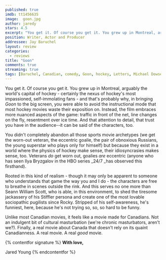 ```yaml
---
published: true
imdb: tt1456635
image:  goon.jpg
author: jaredy
stars: 4.5
excerpt: "You get it. Of course you get it. You grew up in Montreal, arguably the world&rsquo;s capital of hockey &ndash; certainly the nexus of hockey&rsquo;s most impassioned, self-immolating fans &ndash; and that&rsquo;s probably why, in bringing <em>Goon</em> to the big screen, you were able to avoid the instructional mode that most hockey movies waste their exposition on. Instead, the film embraces more nuanced aspects of the game: traffic in front of the net, line changes on the fly, resentment over ice time. And that attention to detail, that trust you have in the audience&mdash;it can be said of the characters, too."
position: Writer, Actor and Producer
addressee: Jay Baruchel
layout: review
categories:
  - reviews
title: "Goon"
comments: true
streaming: true
tags: [Baruchel, Canadian, comedy, Goon, hockey, Letters, Michael Dowse, Sean William Scott]
---
```

You get it. Of course you get it. You grew up in Montreal, arguably the world's capital of hockey - certainly the nexus of hockey's most impassioned, self-immolating fans - and that's probably why, in bringing _Goon_ to the big screen, you were able to avoid the instructional mode that most hockey movies waste their exposition on. Instead, the film embraces more nuanced aspects of the game: traffic in front of the net, line changes on the fly, resentment over ice time. And that attention to detail, that trust you have in the audience--it can be said of the characters, too.

You didn't completely abandon all those sports movie archetypes (we get the worn-out veteran, the eccentric goalie, the pair of obnoxious Russians, the young superstar who plays only for himself) but because they exist in a world where the physics of hockey make sense, their idiosyncrasies makes sense, too. Veterans _do_ get worn out, goalies _are_ eccentric (anyone who has seen Ilya Bryzgalov in the HBO series _24/7 _has observed this firsthand).

Rooted in this kind of realism - though it may only be apparent to someone who understands that game the way you and I do - the characters are free to breathe in scenes outside the rink. And this serves no one more than Seann William Scott, who is able, in this environment, to shed the tiresome jackassery of his Stiffler persona and create one of the most lovable sociopathic pugilists since Rocky.  Stripped of his self-awareness, he's funniest, here, because he's not trying so, so, so hard to be funny.

Unlike most Canadian movies, it feels like a movie made for Canadians. Not an indulgent bit of cultural masturbation (we're chronic masturbators, aren't we?). Finally, a real movie about Canada that doesn't rely on its quaint Canadianness. A real movie. A real _good_ movie.  

{% contentfor signature %}
**With love,**

Jared Young
{% endcontentfor %}